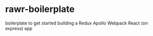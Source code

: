 # rawr-boilerplate
boilerplate to get started building a Redux Apollo Webpack React (on express) app

